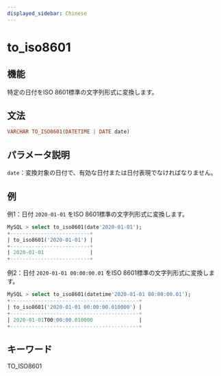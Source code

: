 ```yaml
---
displayed_sidebar: Chinese
---
```


# to_iso8601

## 機能

特定の日付をISO 8601標準の文字列形式に変換します。

## 文法

```Haskell
VARCHAR TO_ISO8601(DATETIME | DATE date)
```

## パラメータ説明

`date`：変換対象の日付で、有効な日付または日付表現でなければなりません。

## 例

例1：日付 `2020-01-01` をISO 8601標準の文字列形式に変換します。

```SQL
MySQL > select to_iso8601(date'2020-01-01');
+--------------------------+
| to_iso8601('2020-01-01') |
+--------------------------+
| 2020-01-01               |
+--------------------------+
```

例2：日付 `2020-01-01 00:00:00.01` をISO 8601標準の文字列形式に変換します。

```SQL
MySQL > select to_iso8601(datetime'2020-01-01 00:00:00.01');
+------------------------------------------+
| to_iso8601('2020-01-01 00:00:00.010000') |
+------------------------------------------+
| 2020-01-01T00:00:00.010000               |
+------------------------------------------+
```

## キーワード

TO_ISO8601

